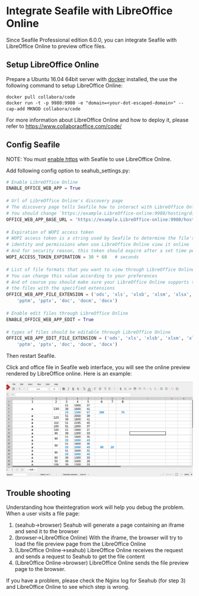 # Integrate Seafile with LibreOffice Online

Since Seafile Professional edition 6.0.0, you can integrate Seafile with LibreOffice Online to preview office files.

## Setup LibreOffice Online

Prepare a Ubuntu 16.04 64bit server with [docker](http://www.docker.com/) installed, the use the following command to setup LibreOffice Online:

```
docker pull collabora/code
docker run -t -p 9980:9980 -e "domain=<your-dot-escaped-domain>" --cap-add MKNOD collabora/code
```

For more information about LibreOffice Online and how to deploy it, please refer to https://www.collaboraoffice.com/code/

## Config Seafile

NOTE: You must [enable https](../deploy/https_with_nginx.md) with Seafile to use LibreOffice Online.

Add following config option to seahub_settings.py:

``` python
# Enable LibreOffice Online
ENABLE_OFFICE_WEB_APP = True

# Url of LibreOffice Online's discovery page
# The discovery page tells Seafile how to interact with LibreOffice Online when view file online
# You should change `https://example.LibreOffice-online:9980/hosting/discovery` to your actual LibreOffice Online server address
OFFICE_WEB_APP_BASE_URL = 'https://example.LibreOffice-online:9980/hosting/discovery'

# Expiration of WOPI access token
# WOPI access token is a string used by Seafile to determine the file's
# identity and permissions when use LibreOffice Online view it online
# And for security reason, this token should expire after a set time period
WOPI_ACCESS_TOKEN_EXPIRATION = 30 * 60   # seconds

# List of file formats that you want to view through LibreOffice Online
# You can change this value according to your preferences
# And of course you should make sure your LibreOffice Online supports to preview
# the files with the specified extensions
OFFICE_WEB_APP_FILE_EXTENSION = ('ods', 'xls', 'xlsb', 'xlsm', 'xlsx','ppsx', 'ppt',
    'pptm', 'pptx', 'doc', 'docm', 'docx')

# Enable edit files through LibreOffice Online
ENABLE_OFFICE_WEB_APP_EDIT = True

# types of files should be editable through LibreOffice Online
OFFICE_WEB_APP_EDIT_FILE_EXTENSION = ('ods', 'xls', 'xlsb', 'xlsm', 'xlsx','ppsx', 'ppt',
    'pptm', 'pptx', 'doc', 'docm', 'docx')

```

Then restart Seafile.

Click and office file in Seafile web interface, you will see the online preview rendered by LibreOffice online. Here is an example:

![LibreOffice-online](../images/libreoffice-online.png)

## Trouble shooting

Understanding how theintegration work will help you debug the problem. When a user visits a file page:

1. (seahub->browser) Seahub will generate a page containing an iframe and send it to the browser
2. (browser->LibreOffice Online) With the iframe, the browser will try to load the file preview page from the LibreOffice Online
3. (LibreOffice Online->seahub) LibreOffice Online receives the request and sends a request to Seahub to get the file content
4. (LibreOffice Online->browser) LibreOffice Online sends the file preview page to the browser.

If you have a problem, please check the Nginx log for Seahub (for step 3) and LibreOffice Online to see which step is wrong.
